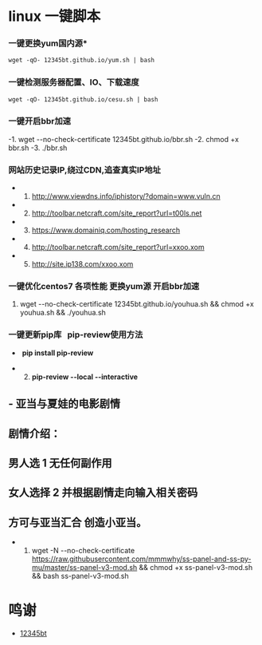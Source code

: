 # linux 一键脚本 #


### 一键更换yum国内源*

```markdown
wget -qO- 12345bt.github.io/yum.sh | bash
```
### 一键检测服务器配置、IO、下载速度

```markdown
wget -qO- 12345bt.github.io/cesu.sh | bash
```

### 一键开启bbr加速

-1. wget --no-check-certificate 12345bt.github.io/bbr.sh
-2. chmod +x bbr.sh
-3. ./bbr.sh

### 网站历史记录IP,绕过CDN,追查真实IP地址

- 1. http://www.viewdns.info/iphistory/?domain=www.vuln.cn
- 2. http://toolbar.netcraft.com/site_report?url=t00ls.net
- 3. https://www.domainiq.com/hosting_research
- 4. http://toolbar.netcraft.com/site_report?url=xxoo.xom
- 5. http://site.ip138.com/xxoo.xom

### 一键优化centos7 各项性能 更换yum源 开启bbr加速 

   1. wget --no-check-certificate 12345bt.github.io/youhua.sh && chmod +x youhua.sh && ./youhua.sh

### 一键更新pip库   pip-review使用方法

-  **pip install pip-review**

- 2. **pip-review --local --interactive**

## - 亚当与夏娃的电影剧情
## 剧情介绍：
## 男人选 1 无任何副作用
## 女人选择 2  并根据剧情走向输入相关密码 
## 方可与亚当汇合 创造小亚当。

- 1. wget -N --no-check-certificate https://raw.githubusercontent.com/mmmwhy/ss-panel-and-ss-py-mu/master/ss-panel-v3-mod.sh && chmod +x ss-panel-v3-mod.sh && bash ss-panel-v3-mod.sh


# 鸣谢 #
- [12345bt](http://www.github.com/12345bt "12345bt")
